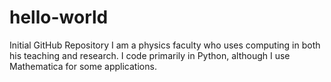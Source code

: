 # hello-world
Initial GitHub Repository
I am a physics faculty who uses computing in both his teaching and research.  I code primarily in Python, although I use Mathematica for some applications.
